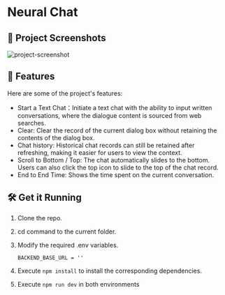 # Neural Chat

## 📸 Project Screenshots

![project-screenshot](../../../assets/img/search_ui_init.png)

## 🧐 Features

Here are some of the project's features:

- Start a Text Chat：Initiate a text chat with the ability to input written conversations, where the dialogue content is sourced from web searches.
- Clear: Clear the record of the current dialog box without retaining the contents of the dialog box.
- Chat history: Historical chat records can still be retained after refreshing, making it easier for users to view the context.
- Scroll to Bottom / Top: The chat automatically slides to the bottom. Users can also click the top icon to slide to the top of the chat record.
- End to End Time: Shows the time spent on the current conversation.

## 🛠️ Get it Running

1. Clone the repo.

2. cd command to the current folder.

3. Modify the required .env variables.
   ```
   BACKEND_BASE_URL = ''
   ```
4. Execute `npm install` to install the corresponding dependencies.

5. Execute `npm run dev` in both environments
